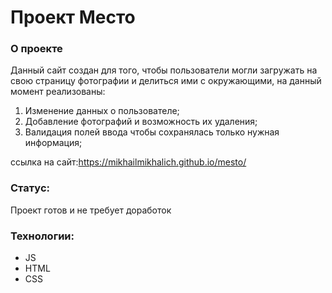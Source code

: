 # Проект Место

### О проекте

Данный сайт создан для того, чтобы пользователи могли загружать на свою страницу фотографии и делиться ими с окружающими, на данный момент реализованы:
1. Изменение данных о пользователе;
2. Добавление фотографий и возможность их удаления;
3. Валидация полей ввода чтобы сохранялась только нужная информация;

ссылка на сайт:https://mikhailmikhalich.github.io/mesto/

### Статус:
Проект готов и не требует доработок

### Технологии:
- JS
- HTML
- CSS
